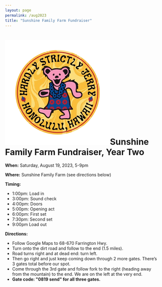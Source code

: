 ```yaml
---
layout: page
permalink: /aug2023
title: "Sunshine Family Farm Fundraiser"
---
```


<h1><img class="ui avatar image" src="/images/hsj-circle-logo.png">Sunshine Family Farm Fundraiser, Year Two</h1>

**When:** Saturday, August 19, 2023, 5-9pm

**Where:** Sunshine Family Farm (see directions below)

**Timing:**
  * 1:00pm: Load in 
  * 3:00pm: Sound check
  * 4:00pm: Doors
  * 5:00pm: Opening act
  * 6:00pm: First set
  * 7:30pm: Second set
  * 9:00pm Load out

**Directions:**
* Follow Google Maps to 68-670 Farrington Hwy.
* Turn onto the dirt road and follow to the end (1.5 miles). 
* Road turns right and at dead end: turn left. 
* Then go right and just keep coming down through 2 more gates. There’s 3 gates total before our spot. 
* Come through the 3rd gate and follow fork to the right (heading away from the mountain) to the end. We are on the left at the very end.
* **Gate code: "0819 send" for all three gates.**
